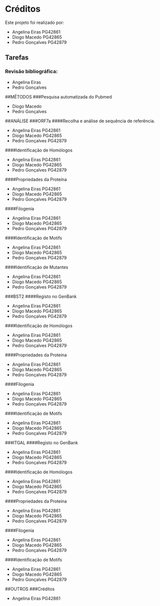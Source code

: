 # Créditos

Este projeto foi realizado por:
- Angelina Eiras PG42861
- Diogo Macedo PG42865
- Pedro Gonçalves PG42879

## Tarefas
### Revisão bibliográfica:
- Angelina Eiras
- Pedro Gonçalves


##MÊTODOS
###Pesquisa automatizada do Pubmed
- Diogo Macedo
- Pedro Gonçalves

##ANÁLISE
###ORF7a
####Recolha e análise de sequência de referência.
- Angelina Eiras PG42861
- Diogo Macedo PG42865
- Pedro Gonçalves PG42879

####Identificação de Homólogos
- Angelina Eiras PG42861
- Diogo Macedo PG42865
- Pedro Gonçalves PG42879

####Propriedades da Proteína
- Angelina Eiras PG42861
- Diogo Macedo PG42865
- Pedro Gonçalves PG42879

####Filogenia
- Angelina Eiras PG42861
- Diogo Macedo PG42865
- Pedro Gonçalves PG42879

####Identificação de Motifs
- Angelina Eiras PG42861
- Diogo Macedo PG42865
- Pedro Gonçalves PG42879

####Identificação de Mutantes
- Angelina Eiras PG42861
- Diogo Macedo PG42865
- Pedro Gonçalves PG42879


###BST2
####Registo no GenBank
- Angelina Eiras PG42861
- Diogo Macedo PG42865
- Pedro Gonçalves PG42879

####Identificação de Homólogos
- Angelina Eiras PG42861
- Diogo Macedo PG42865
- Pedro Gonçalves PG42879

####Propriedades da Proteína
- Angelina Eiras PG42861
- Diogo Macedo PG42865
- Pedro Gonçalves PG42879

####Filogenia
- Angelina Eiras PG42861
- Diogo Macedo PG42865
- Pedro Gonçalves PG42879

####Identificação de Motifs
- Angelina Eiras PG42861
- Diogo Macedo PG42865
- Pedro Gonçalves PG42879


###ITGAL
####Registo no GenBank
- Angelina Eiras PG42861
- Diogo Macedo PG42865
- Pedro Gonçalves PG42879

####Identificação de Homólogos
- Angelina Eiras PG42861
- Diogo Macedo PG42865
- Pedro Gonçalves PG42879

####Propriedades da Proteína
- Angelina Eiras PG42861
- Diogo Macedo PG42865
- Pedro Gonçalves PG42879

####Filogenia
- Angelina Eiras PG42861
- Diogo Macedo PG42865
- Pedro Gonçalves PG42879

####Identificação de Motifs
- Angelina Eiras PG42861
- Diogo Macedo PG42865
- Pedro Gonçalves PG42879

##OUTROS
###Créditos
- Angelina Eiras PG42861
